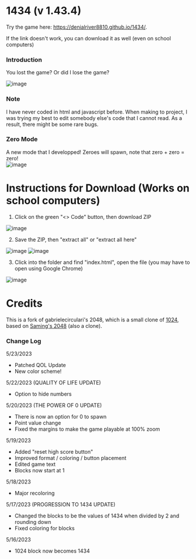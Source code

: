 # 1434 (v 1.43.4)

Try the game here: https://denialriver8810.github.io/1434/.

If the link doesn't work, you can download it as well (even on school computers)

### Introduction

You lost the game? Or did I lose the game?

![image](https://github.com/S-D-Ge/1434/assets/52391257/0396bd73-bdee-49c0-8430-755f1d3cb6fb)

### Note

I have never coded in html and javascript before. When making to project, I was trying my best to edit somebody else's code that I cannot read. As a result, there might be some rare bugs.

### Zero Mode
A new mode that I developped! Zeroes will spawn, note that zero + zero = zero!  
![image](https://github.com/S-D-Ge/1434/assets/52391257/933ccada-ddef-4a0b-8448-76e598bd47f5)

# Instructions for Download (Works on school computers)
1. Click on the green "<> Code" button, then download ZIP

![image](https://github.com/S-D-Ge/1434/assets/52391257/fa1b0af7-1bb6-4e69-8a2d-5b0c53cbc1f4)

2. Save the ZIP, then "extract all" or "extract all here"

![image](https://github.com/S-D-Ge/1434/assets/52391257/8df945b0-aff7-4864-a940-5b633c0ec1f5)
![image](https://github.com/S-D-Ge/1434/assets/52391257/d9871434-2a3f-4711-9489-e1b808e1fec4)

3. Click into the folder and find "index.html", open the file (you may have to open using Google Chrome)

![image](https://github.com/S-D-Ge/1434/assets/52391257/506f1902-b393-4f44-85d7-1ef897430815)

# Credits
This is a fork of gabrielecirculari's 2048, which is a small clone of [1024](https://play.google.com/store/apps/details?id=com.veewo.a1024), based on [Saming's 2048](http://saming.fr/p/2048/) (also a clone).

### Change Log

5/23/2023
- Patched QOL Update
- New color scheme!

5/22/2023 (QUALITY OF LIFE UPDATE)
- Option to hide numbers

5/20/2023 (THE POWER OF 0 UPDATE)
- There is now an option for 0 to spawn
- Point value change
- Fixed the margins to make the game playable at 100% zoom

5/19/2023
- Added "reset high score button"
- Improved format / coloring / button placement
- Edited game text
- Blocks now start at 1

5/18/2023
- Major recoloring

5/17/2023 (PROGRESSION TO 1434 UPDATE)
- Changed the blocks to be the values of 1434 when divided by 2 and rounding down
- Fixed coloring for blocks

5/16/2023
- 1024 block now becomes 1434 

